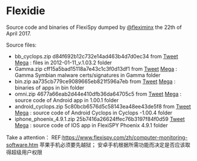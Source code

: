 # Flexidie

Source code and binaries of FlexiSpy dumped by [@fleximinx](https://twitter.com/fleximinx) the 22th of April 2017.

Source files:
* bb_cyclops.zip d84f692b12c732e14ad463b4d7d0ec34 from [Tweet](https://twitter.com/fleximinx/status/855775859302596611) [Mega](https://mega.nz/#!wyY3wSTA!j-ZbjdUNPYjakjDzO2Pu7lKch93UNjaM8WCcPXGZlDk) : files in 2012-01-11_v.1.03.2 folder
* Gamma.zip cff15a5bad15118a7e43c1c3f0d13df1 from [Tweet](https://twitter.com/fleximinx/status/855760808621596672) [Mega](https://mega.nz/#!ligWVJjK!Duh3Y1LthmZuW8LdPz26Fs7IIMtRiKYi83uI0Mf3kZA) : Gamma Symbian malware certs/signatures in Gamma folder
* bin.zip aa735cb779ce9089665eb821f596a7eb from [Tweet](https://twitter.com/fleximinx/status/855807158344175616) [Mega](https://mega.nz/#!hmRwCJwT!aKoKEvF29z3j4uGaSxZuBkqfdeY5ARVa-ghuYmMRhkU) : binaries of apps in bin folder
* omni.zip 4677a66eab2d44e410dfb36da64705c5 from [Tweet](https://twitter.com/fleximinx/status/855829571849113603) [Mega](https://mega.nz/#!AmZEjbrb!nehl_WgZAkkh9fuh_RSV8-KncLxW70eP83tEWsnq2EE) : source code of Android app in 1.00.1 folder
* android_cyclops.zip 5c80bcb6576d5c58143ea48ee43de5f8 from [Tweet](https://twitter.com/fleximinx/status/856104809799327744) [Mega](https://mega.nz/#!k3h2Wa7a!RJvWZwCKR-XCfNENV78ER0NjY33ZaxIYDQyh9je2PBI) : source code of Android Cyclops in Cyclops -1.00.4 folder
* iphone_phoenix_4.9.1.zip 25b7416a26624ffec76b3197f84f0d59 [Tweet](https://twitter.com/fleximinx/status/856214396607004672) [Mega](https://mega.nz/#!FvxSiRjB!tJhBBiHG4DRomEp-qTjNMeIdeboWtsmlJcDbzxOgIoQ) : source code of IOS app in FlexiSPY Phoenix 4.9.1 folder

Take a attention：
REF:https://www.flexispy.com/zh/computer-monitoring-software.htm
苹果手机必须要先越狱；
安卓手机根据所需功能而决定是否应该取得超级用户权限
